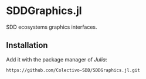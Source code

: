 # SDDGraphics.jl
SDD ecosystems graphics interfaces.

## Installation
Add it with the package manager of *Julia*:

~~~
https://github.com/Colectivo-SDD/SDDGraphics.jl.git
~~~
